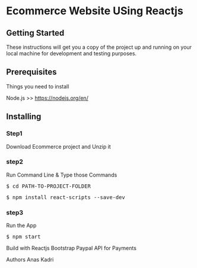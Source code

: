 <h1>Ecommerce Website USing Reactjs</h1>


<h2>Getting Started</h2>
These instructions will get you a copy of the project up and running on your local machine for development and testing purposes.

<h2>Prerequisites</h2>
Things you need to install

Node.js >> https://nodejs.org/en/

<h2>Installing</h2>
<h3>Step1</h3>
Download Ecommerce  project and Unzip it

<h3>step2</h3>
Run Command Line & Type those Commands
<pre>$ cd PATH-TO-PROJECT-FOLDER</pre>
<pre>$ npm install react-scripts --save-dev</pre>
<h3>step3</h3>
Run the App
<pre>$ npm start</pre>
Build with
Reactjs
Bootstrap
Paypal API for Payments

Authors
Anas Kadri
